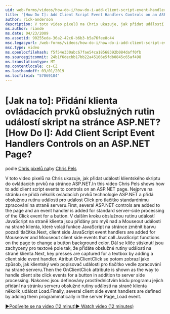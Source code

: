 ```yaml
---
uid: web-forms/videos/how-do-i/how-do-i-add-client-script-event-handlers-controls-on-an-aspnet-page
title: '[How Do I]: Add Client Script Event Handlers Controls on an ASP.NET Page? | Microsoft Docs'
author: rick-anderson
description: V toto video pixelů na Chris ukazuje, jak přidat událostí klientského skriptu do ovládacích prvků na stránce ASP.NET. Nejprve na stránku a e se přidají několik ovládacích prvků technologie ASP.NET...
ms.author: riande
ms.date: 04/23/2009
ms.assetid: 90255eda-36a2-42c6-b6b3-b5a76fee8c44
msc.legacyurl: /web-forms/videos/how-do-i/how-do-i-add-client-script-event-handlers-controls-on-an-aspnet-page
msc.type: video
ms.openlocfilehash: f5f54e330abc67fae54ca18568392b084daff0fb
ms.sourcegitcommit: 24b1f6decbb17bb22a45166e5fdb0845c65af498
ms.translationtype: MT
ms.contentlocale: cs-CZ
ms.lasthandoff: 03/01/2019
ms.locfileid: "57069184"
---
```

<a name="how-do-i-add-client-script-event-handlers-controls-on-an-aspnet-page"></a>[Jak na to]: Přidání klienta ovládacích prvků obslužných rutin událostí skript na stránce ASP.NET?
[How Do I]: Add Client Script Event Handlers Controls on an ASP.NET Page?
====================
<span data-ttu-id="9a5fc-104">podle [Chris pixelů na](https://twitter.com/chrispels)</span><span class="sxs-lookup"><span data-stu-id="9a5fc-104">by [Chris Pels](https://twitter.com/chrispels)</span></span>

<span data-ttu-id="9a5fc-105">V toto video pixelů na Chris ukazuje, jak přidat událostí klientského skriptu do ovládacích prvků na stránce ASP.NET.</span><span class="sxs-lookup"><span data-stu-id="9a5fc-105">In this video Chris Pels shows how to add client script events to controls on an ASP.NET page.</span></span> <span data-ttu-id="9a5fc-106">Nejprve na stránku se přidá několik ovládacích prvků technologie ASP.NET a přidá obslužnou rutinu události pro událost Click pro tlačítko standardnímu zpracování na straně serveru.</span><span class="sxs-lookup"><span data-stu-id="9a5fc-106">First, several ASP.NET controls are added to the page and an event handler is added for standard server-side processing of the Click event for a button.</span></span> <span data-ttu-id="9a5fc-107">V dalším kroku obslužnou rutinu událostí JavaScript na straně klienta jsou přidány pro myš nad a Mouseout události na straně klienta, které volají funkce JavaScript na stránce změnit barvu pozadí tlačítka.</span><span class="sxs-lookup"><span data-stu-id="9a5fc-107">Next, client side JavaScript event handlers are added for Mouseover and Mouseout client side events that call JavaScript functions on the page to change a button background color.</span></span> <span data-ttu-id="9a5fc-108">Dál se klíče stisknutí jsou zachyceny pro textové pole tak, že přidáte obslužné rutiny události na straně klienta.</span><span class="sxs-lookup"><span data-stu-id="9a5fc-108">Next, key presses are captured for a textbox by adding a client side event handler.</span></span> <span data-ttu-id="9a5fc-109">Atribut OnClientClick se potom zobrazí jako způsob, jak klientský web popisovač události pro tlačítko vedle zpracování na straně serveru.</span><span class="sxs-lookup"><span data-stu-id="9a5fc-109">Then the OnClientClick attribute is shown as the way to handle client site click events for a button in addition to server side processing.</span></span> <span data-ttu-id="9a5fc-110">Nakonec jsou definovány prostřednictvím kódu programu jejich přidání na stránku serveru obslužné rutiny události na straně klienta několik\_událost Load.</span><span class="sxs-lookup"><span data-stu-id="9a5fc-110">Finally, several client side event handlers are defined by adding them programmatically in the server Page\_Load event.</span></span>

[<span data-ttu-id="9a5fc-111">&#9654;Podívejte se na video (12 minut)</span><span class="sxs-lookup"><span data-stu-id="9a5fc-111">&#9654; Watch video (12 minutes)</span></span>](https://channel9.msdn.com/Blogs/ASP-NET-Site-Videos/how-do-i-add-client-script-event-handlers-controls-on-an-aspnet-page)

